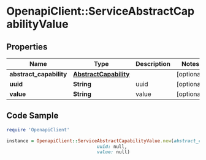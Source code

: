 # OpenapiClient::ServiceAbstractCapabilityValue

## Properties

Name | Type | Description | Notes
------------ | ------------- | ------------- | -------------
**abstract_capability** | [**AbstractCapability**](AbstractCapability.md) |  | [optional] 
**uuid** | **String** | uuid | [optional] 
**value** | **String** | value | [optional] 

## Code Sample

```ruby
require 'OpenapiClient'

instance = OpenapiClient::ServiceAbstractCapabilityValue.new(abstract_capability: null,
                                 uuid: null,
                                 value: null)
```


